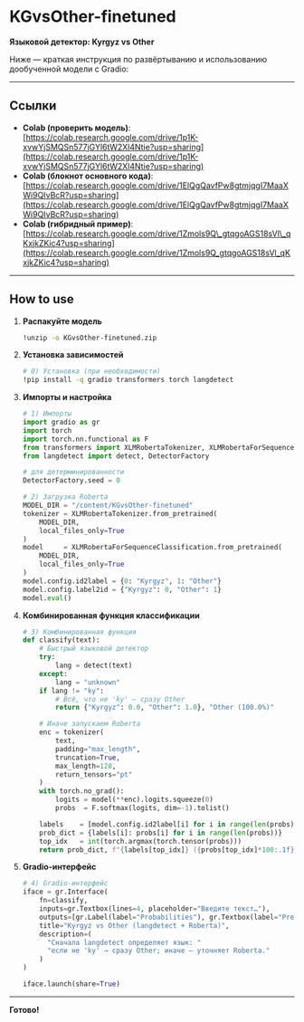 # KGvsOther-finetuned

**Языковой детектор: Kyrgyz vs Other**

Ниже — краткая инструкция по развёртыванию и использованию дообученной модели с Gradio:

---

## Ссылки

* **Colab (проверить модель)**: [https://colab.research.google.com/drive/1p1K-xvwYjSMQSn577jGYl6tW2Xl4Ntie?usp=sharing](https://colab.research.google.com/drive/1p1K-xvwYjSMQSn577jGYl6tW2Xl4Ntie?usp=sharing)
* **Colab (блокнот основного кода)**: [https://colab.research.google.com/drive/1ElQgQavfPw8gtmjqgI7MaaXWi9QIvBcR?usp=sharing](https://colab.research.google.com/drive/1ElQgQavfPw8gtmjqgI7MaaXWi9QIvBcR?usp=sharing)
* **Colab (гибридный пример)**: [https://colab.research.google.com/drive/1Zmols9Q\_gtqgoAGS18sVl\_qKxjkZKic4?usp=sharing](https://colab.research.google.com/drive/1Zmols9Q_gtqgoAGS18sVl_qKxjkZKic4?usp=sharing)

---

## How to use

1. **Распакуйте модель**

   ```bash
   !unzip -o KGvsOther-finetuned.zip
   ```

2. **Установка зависимостей**

   ```bash
   # 0) Установка (при необходимости)
   !pip install -q gradio transformers torch langdetect
   ```

3. **Импорты и настройка**

   ```python
   # 1) Импорты
   import gradio as gr
   import torch
   import torch.nn.functional as F
   from transformers import XLMRobertaTokenizer, XLMRobertaForSequenceClassification
   from langdetect import detect, DetectorFactory

   # для детерминированности
   DetectorFactory.seed = 0

   # 2) Загрузка Roberta
   MODEL_DIR = "/content/KGvsOther-finetuned"
   tokenizer = XLMRobertaTokenizer.from_pretrained(
       MODEL_DIR,
       local_files_only=True
   )
   model     = XLMRobertaForSequenceClassification.from_pretrained(
       MODEL_DIR,
       local_files_only=True
   )
   model.config.id2label = {0: "Kyrgyz", 1: "Other"}
   model.config.label2id = {"Kyrgyz": 0, "Other": 1}
   model.eval()
   ```

4. **Комбинированная функция классификации**

   ```python
   # 3) Комбинированная функция
   def classify(text):
       # Быстрый языковой детектор
       try:
           lang = detect(text)
       except:
           lang = "unknown"
       if lang != "ky":
           # Всё, что не 'ky' — сразу Other
           return {"Kyrgyz": 0.0, "Other": 1.0}, "Other (100.0%)"

       # Иначе запускаем Roberta
       enc = tokenizer(
           text,
           padding="max_length",
           truncation=True,
           max_length=128,
           return_tensors="pt"
       )
       with torch.no_grad():
           logits = model(**enc).logits.squeeze(0)
           probs  = F.softmax(logits, dim=-1).tolist()

       labels    = [model.config.id2label[i] for i in range(len(probs))]
       prob_dict = {labels[i]: probs[i] for i in range(len(probs))}
       top_idx   = int(torch.argmax(torch.tensor(probs)))
       return prob_dict, f"{labels[top_idx]} ({probs[top_idx]*100:.1f}%)"
   ```

5. **Gradio-интерфейс**

   ```python
   # 4) Gradio-интерфейс
   iface = gr.Interface(
       fn=classify,
       inputs=gr.Textbox(lines=4, placeholder="Введите текст…"),
       outputs=[gr.Label(label="Probabilities"), gr.Textbox(label="Prediction")],
       title="Kyrgyz vs Other (langdetect + Roberta)",
       description=(
         "Сначала langdetect определяет язык: "
         "если не 'ky' → сразу Other; иначе — уточняет Roberta."
       )
   )

   iface.launch(share=True)
   ```

---

**Готово!**
